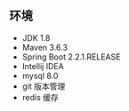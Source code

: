 ##  环境

- JDK 1.8
- Maven 3.6.3
- Spring Boot 2.2.1.RELEASE
- Intellij IDEA
- mysql 8.0
- git 版本管理
- redis 缓存
